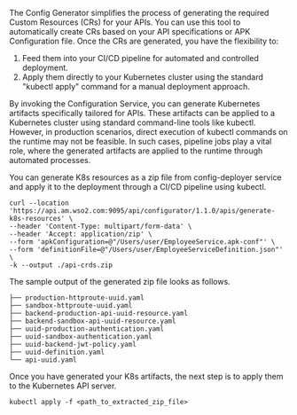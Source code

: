 The Config Generator simplifies the process of generating the required Custom Resources (CRs) for your APIs. You can use this tool to automatically create CRs based on your API specifications or APK Configuration file. Once the CRs are generated, you have the flexibility to:

1. Feed them into your CI/CD pipeline for automated and controlled deployment.
2. Apply them directly to your Kubernetes cluster using the standard "kubectl apply" command for a manual deployment approach.

By invoking the Configuration Service, you can generate Kubernetes artifacts specifically tailored for APIs. These artifacts can be applied to a Kubernetes cluster using standard command-line tools like kubectl. However, in production scenarios, direct execution of kubectl commands on the runtime may not be feasible. In such cases, pipeline jobs play a vital role, where the generated artifacts are applied to the runtime through automated processes.

You can generate K8s resources as a zip file from config-deployer service and apply it to the deployment through a CI/CD pipeline using kubectl.

```
curl --location 'https://api.am.wso2.com:9095/api/configurator/1.1.0/apis/generate-k8s-resources' \
--header 'Content-Type: multipart/form-data' \
--header 'Accept: application/zip' \
--form 'apkConfiguration=@"/Users/user/EmployeeService.apk-conf"' \
--form 'definitionFile=@"/Users/user/EmployeeServiceDefinition.json"' \
-k --output ./api-crds.zip
```

The sample output of the generated zip file looks as follows.

```
├── production-httproute-uuid.yaml
├── sandbox-httproute-uuid.yaml
├── backend-production-api-uuid-resource.yaml
├── backend-sandbox-api-uuid-resource.yaml
├── uuid-production-authentication.yaml
├── uuid-sandbox-authentication.yaml
├── uuid-backend-jwt-policy.yaml
├── uuid-definition.yaml
└── api-uuid.yaml
```
Once you have generated your K8s artifacts, the next step is to apply them to the Kubernetes API server. 

```
kubectl apply -f <path_to_extracted_zip_file>
```